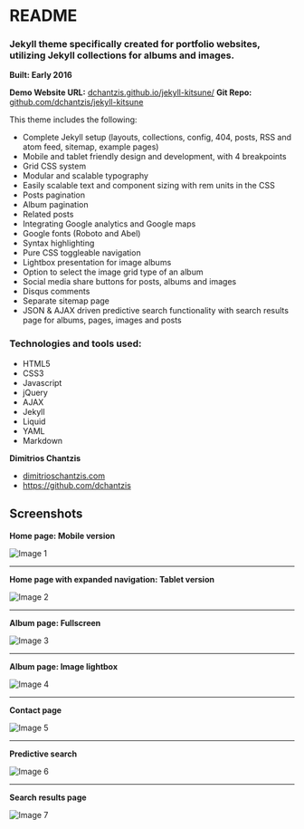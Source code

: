# README

### Jekyll theme specifically created for portfolio websites, utilizing Jekyll collections for albums and images.
**Built: Early 2016**

**Demo Website URL:** [dchantzis.github.io/jekyll-kitsune/](http://dchantzis.github.io/jekyll-kitsune/)
**Git Repo:** [github.com/dchantzis/jekyll-kitsune](https://github.com/dchantzis/jekyll-kitsune)

This theme includes the following:

- Complete Jekyll setup (layouts, collections, config, 404, posts, RSS and atom feed, sitemap, example pages)
- Mobile and tablet friendly design and development, with 4 breakpoints
- Grid CSS system
- Modular and scalable typography
- Easily scalable text and component sizing with rem units in the CSS
- Posts pagination
- Album pagination
- Related posts
- Integrating Google analytics and Google maps
- Google fonts (Roboto and Abel)
- Syntax highlighting
- Pure CSS toggleable navigation
- Lightbox presentation for image albums
- Option to select the image grid type of an album
- Social media share buttons for posts, albums and images
- Disqus comments
- Separate sitemap page
- JSON & AJAX driven predictive search functionality with search results page for albums, pages, images and posts

### Technologies and tools used:

- HTML5
- CSS3
- Javascript
- jQuery
- AJAX
- Jekyll
- Liquid
- YAML
- Markdown

**Dimitrios Chantzis**

- [dimitrioschantzis.com](http://www.dimitrioschantzis.com)
- <https://github.com/dchantzis>

## Screenshots

**Home page: Mobile version**

![Image 1](http://dchantzis.github.io/jekyll-kitsune/assets/img/screenshots/screenshot-1.png)

---

**Home page with expanded navigation: Tablet version**

![Image 2](http://dchantzis.github.io/jekyll-kitsune/assets/img/screenshots/screenshot-2.png)

---

**Album page: Fullscreen**

![Image 3](http://dchantzis.github.io/jekyll-kitsune/assets/img/screenshots/screenshot-3.png)

---

**Album page: Image lightbox**

![Image 4](http://dchantzis.github.io/jekyll-kitsune/assets/img/screenshots/screenshot-4.png)

---

**Contact page**

![Image 5](http://dchantzis.github.io/jekyll-kitsune/assets/img/screenshots/screenshot-5.png)

---

**Predictive search**

![Image 6](http://dchantzis.github.io/jekyll-kitsune/assets/img/screenshots/screenshot-6.png)

---

**Search results page**

![Image 7](http://dchantzis.github.io/jekyll-kitsune/assets/img/screenshots/screenshot-7.png)
